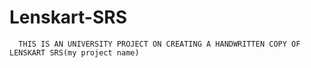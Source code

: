 # Lenskart-SRS

      THIS IS AN UNIVERSITY PROJECT ON CREATING A HANDWRITTEN COPY OF LENSKART SRS(my project name)
